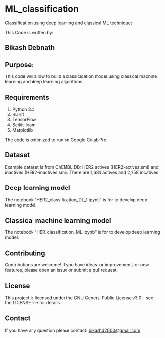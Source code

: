 # ML_classification
Classification using deep learning and classical ML techniques

This Code is written by:
## Bikash Debnath

## Purpose:
This code will allow to build a classicication model using classical machine learning and deep learning algorithms.

## Requirements 

1. Python 3.x
2. RDKit
3. TensorFlow
4. Scikit-learn
5. Matplotlib

The code is optimized to run on Google Colab Pro.

## Dataset
Example dataset is from ChEMBL DB: HER2 actives (HER2-actives.smi) and inactives (HER2-inactives.smi).
There are 1,684 actives and 2,258 incatives

## Deep learning model
The notebook "HER2_classification_DL_1.ipynb" is for to develop deep learning model.

## Classical machine learning model
The notebook "HER_classification_ML.ipynb" is for to develop deep learning model.

## Contributing
Contributions are welcome! If you have ideas for improvements or new features, please open an issue or submit a pull request.

## License
This project is licensed under the  GNU General Public License v3.0 - see the LICENSE file for details.

## Contact
If you have any question please contact: bikashd2000@gmail.com

